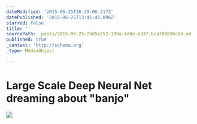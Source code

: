 ```yaml
---
dateModified: '2015-06-25T16:29:06.217Z'
datePublished: '2015-06-25T13:41:45.898Z'
starred: false
title: ''
sourcePath: _posts/2015-06-25-73d5e252-189a-4d0e-b337-bcaf08836cbb.md
published: true
_context: 'http://schema.org'
_type: MediaObject

---
```

# Large Scale Deep Neural Net dreaming about "banjo"
![](https://the-grid-user-content.s3-us-west-2.amazonaws.com/af3869b5-b50e-424e-88da-a313d417eca3.jpg)